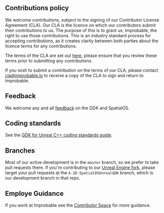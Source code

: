 ## Contributions policy

We welcome contributions, subject to the signing of our Contributor License Agreement (CLA). Our CLA is the licence on which our contributors submit their contributions to us. The purpose of this is to grant us, Improbable, the right to use those contributions. This is an industry standard process for accepting contributions, as it creates clarity between both parties about the licence terms for any contributions.

The terms of the CLA are set out [here](https://drive.google.com/file/d/0B6CKLzAF0ahqVURSTVdZS29MYXg5VWkzdFRHNmY2S25keHJj/view?usp=sharing), please ensure that you review these terms prior to submitting any contributions.

If you wish to submit a contribution on the terms of our CLA, please contact cla@improbable.io to receive a copy of the CLA to sign and return to Improbable. 

## Feedback

We welcome any and all 
[feedback](./README.md#give-us-feedback) on the GDK and SpatialOS.

## Coding standards

See the [GDK for Unreal C++ coding standards guide](https://documentation.improbable.io/gdk-for-unreal/docs/coding-standards).

## Branches
Most of our active development is in the `master` branch, so we prefer to take pull requests there. If you're contributing to our [Unreal Engine fork](https://github.com/improbableio/UnrealEngine/tree/4.26-SpatialOSUnrealGDK), please target your pull requests at the `4.26-SpatialOSUnrealGDK` branch, which is our development branch in that repo.

## Employe Guidance
If you work at Improbable see the [Contributor Space](https://improbableio.atlassian.net/l/c/A5aANDEh) for more guidance.
